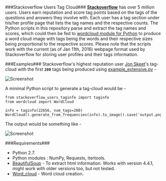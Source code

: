 ###Stackoverflow Users Tag Cloud###
[**Stackoverflow**](http://stackoverflow.com/) has over 5 million users. Users earn reputation and score tag points based on the tags of the questions and answers they involve with. Each user has a tag section under his/her profile page that lists the tag names and the respective counts. The Python scripts in this repository parse and extract the tag names and scores, which could then be fed to [wordcloud module for Python](https://github.com/amueller/word_cloud) to produce a word cloud image with tags being the words and their respective sizes being proportional to the respective scores. Please note that the scripts work with the current (as of Jan 11th, 2016) webpage format used by Stackoverflow for storing user profiles and their tags information.

###Examples###
Stackoverflow's highest reputation user [Jon Skeet](http://stackoverflow.com/users/22656/jon-skeet)'s tag-cloud with the first **`200`** tags being produced using [example_extensive.py](https://github.com/droyed/stackoverflow_tag_cloud/blob/master/example_extensive.py) -

![Screenshot](https://raw.githubusercontent.com/droyed/stackoverflow_tag_cloud/master/examples/TagCloud_extensive_Sketch%20Serif.png)

A minimal Python script to generate a tag-cloud would be -

	from stackoverflow_users_taginfo import taginfo
	from wordcloud import WordCloud

	info = taginfo(22656, num_tags=200)
	WordCloud().generate_from_frequencies(info).to_image().save('output.png')

The output would be something like -

![Screenshot](https://raw.githubusercontent.com/droyed/stackoverflow_tag_cloud/master/examples/TagCloud_minimal.png)


###Requirements###
* Python 2.7.
* Python modules : NumPy, Requests, itertools.
* [BeautifulSoup](http://www.crummy.com/software/BeautifulSoup/) - To extract html information. Works with version 4.4.1, might work with older versions too, but not tested. 
* [Word_cloud](https://github.com/amueller/word_cloud) - Word cloud creation.
